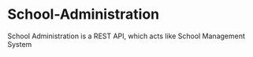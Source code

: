 # School-Administration
School Administration is a REST API, which acts like School Management System
